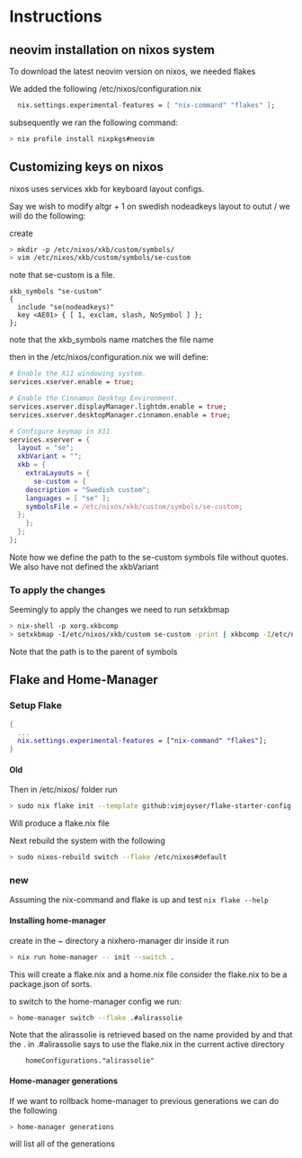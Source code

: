 # Instructions

## neovim installation on nixos system

To download the latest neovim version on nixos, we needed flakes

We added the following
/etc/nixos/configuration.nix
```nix
  nix.settings.experimental-features = [ "nix-command" "flakes" ];
```

subsequently we ran the following command:
```sh
> nix profile install nixpkgs#neovim
```

## Customizing keys on nixos

nixos uses services xkb for keyboard layout configs.

Say we wish to modify altgr + 1 on swedish nodeadkeys layout to outut /
we will do the following:

create
```sh
> mkdir -p /etc/nixos/xkb/custom/symbols/
> vim /etc/nixos/xkb/custom/symbols/se-custom
```
note that se-custom is a file.


```
xkb_symbols "se-custom" 
{
  include "se(nodeadkeys)"
  key <AE01> { [ 1, exclam, slash, NoSymbol ] };
};
```
note that the xkb_symbols name matches the file name


then in the /etc/nixos/configuration.nix we will define:
```nix
# Enable the X11 windowing system.
services.xserver.enable = true;

# Enable the Cinnamon Desktop Environment.
services.xserver.displayManager.lightdm.enable = true;
services.xserver.desktopManager.cinnamon.enable = true;

# Configure keymap in X11
services.xserver = {
  layout = "se";
  xkbVariant = "";
  xkb = {
    extraLayouts = {
      se-custom = {
    description = "Swedish custom";
    languages = [ "se" ];
    symbolsFile = /etc/nixos/xkb/custom/symbols/se-custom;
  };
    };
  };
};
```

Note how we define the path to the se-custom symbols file without quotes. 
We also have not defined the xkbVariant


### To apply the changes

Seemingly to apply the changes we need to run setxkbmap

```sh
> nix-shell -p xorg.xkbcomp 
> setxkbmap -I/etc/nixos/xkb/custom se-custom -print | xkbcomp -I/etc/nixos/xkb/custom - $DISPLAY
```

Note that the path is to the parent of symbols


## Flake and Home-Manager

### Setup Flake

```nix
{
  ...
  nix.settings.experimental-features = ["nix-command" "flakes"];
}
```

#### Old

Then in /etc/nixos/ folder run
```bash
> sudo nix flake init --template github:vimjoyser/flake-starter-config
```

Will produce a flake.nix file


Next rebuild the system with the following
```bash
> sudo nixos-rebuild switch --flake /etc/nixos#default
```

### new

Assuming the nix-command and flake is up and test `nix flake --help`

#### Installing home-manager

create in the ~ directory a nixhero-manager dir
inside it run
```bash
> nix run home-manager -- init --switch .
```

This will create a flake.nix and a home.nix file 
consider the flake.nix to be a package.json of sorts.

to switch to the home-manager config we run:
```bash
> home-manager switch --flake .#alirassolie
```

Note that the alirassolie is retrieved based on the name provided by
and that the . in .#alirassolie says to use the flake.nix in the current active directory 
```
    homeConfigurations."alirassolie"
```


#### Home-manager generations

If we want to rollback home-manager to previous generations we can do the following
```bash
> home-manager generations
```
will list all of the generations
